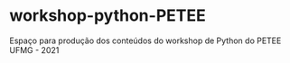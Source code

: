 # workshop-python-PETEE
Espaço para produção dos conteúdos do workshop de Python do PETEE UFMG - 2021
